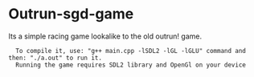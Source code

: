 # Outrun-sgd-game
  Its a simple racing game lookalike to the old outrun! game.
  
      To compile it, use: "g++ main.cpp -lSDL2 -lGL -lGLU" command and then: "./a.out" to run it.
      Running the game requires SDL2 library and OpenGl on your device
